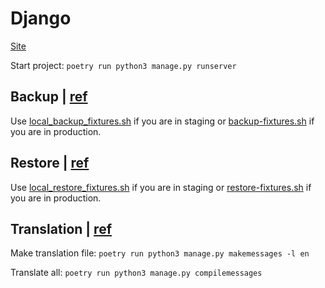 # Django 
[Site](https://docs.djangoproject.com/en/4.0/)

Start project: `poetry run python3 manage.py runserver`

## Backup | [ref](https://docs.djangoproject.com/en/4.0/ref/django-admin/#dumpdata)
Use [local_backup_fixtures.sh](https://github.com/MaxDragonheart/OpenGeoData/blob/main/website/scripts/local_backup_fixtures.sh) if you are in staging or [backup-fixtures.sh](https://github.com/MaxDragonheart/OpenGeoData/blob/main/website/scripts/backup-fixtures.sh) if you are in production.

## Restore | [ref](https://docs.djangoproject.com/en/4.0/ref/django-admin/#loaddata)
Use [local_restore_fixtures.sh](https://github.com/MaxDragonheart/OpenGeoData/blob/main/website/scripts/local_restore_fixtures.sh) if you are in staging or [restore-fixtures.sh](https://github.com/MaxDragonheart/OpenGeoData/blob/main/website/scripts/restore-fixtures.sh) if you are in production.

## Translation | [ref](https://docs.djangoproject.com/en/4.0/topics/i18n/translation/#localization-how-to-create-language-files)
Make translation file: `poetry run python3 manage.py makemessages -l en`

Translate all: `poetry run python3 manage.py compilemessages`